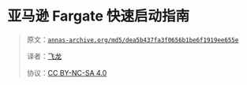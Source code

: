# 亚马逊 Fargate 快速启动指南

> 原文：[`annas-archive.org/md5/dea5b437fa3f0656b1be6f1919ee655e`](https://annas-archive.org/md5/dea5b437fa3f0656b1be6f1919ee655e)
> 
> 译者：[飞龙](https://github.com/wizardforcel)
> 
> 协议：[CC BY-NC-SA 4.0](http://creativecommons.org/licenses/by-nc-sa/4.0/)
